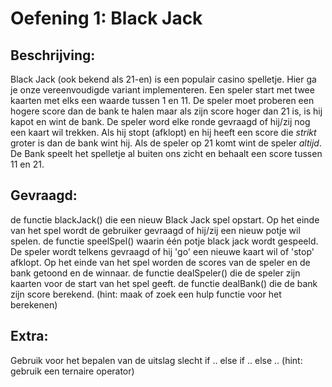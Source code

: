 # Oefening 1: Black Jack

## Beschrijving:

Black Jack (ook bekend als 21-en) is een populair casino spelletje.
Hier ga je onze vereenvoudigde variant implementeren.
Een speler start met twee kaarten met elks een waarde tussen 1 en 11.
De speler moet proberen een hogere score dan de bank te halen maar als zijn score hoger dan 21 is, is hij kapot en wint de bank.
De speler word elke ronde gevraagd of hij/zij nog een kaart wil trekken. Als hij stopt (afklopt) en hij heeft een score die *strikt* groter is dan de bank wint hij. Als de speler op 21 komt wint de speler *altijd*.
De Bank speelt het spelletje al buiten ons zicht en behaalt een score tussen 11 en 21.

## Gevraagd:

de functie blackJack() die een nieuw Black Jack spel opstart. Op het einde van het spel wordt de gebruiker gevraagd of hij/zij een nieuw potje wil spelen.
de functie speelSpel() waarin één potje black jack wordt gespeeld. De speler wordt telkens gevraagd of hij 'go' een nieuwe kaart wil of 'stop' afklopt. Op het einde van het spel worden de scores van de speler en de bank getoond en de winnaar.
de functie dealSpeler() die de speler zijn kaarten voor de start van het spel geeft.
de functie dealBank() die de bank zijn score berekend.
(hint: maak of zoek een hulp functie voor het berekenen)

## Extra:

Gebruik voor het bepalen van de uitslag slecht if .. else if .. else .. (hint: gebruik een ternaire operator)